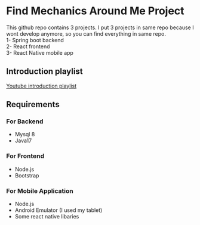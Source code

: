 # Find Mechanics Around Me Project
This github repo contains 3 projects. I put 3 projects in same repo because I wont develop anymore, so you can find everything in same repo.<br>
1- Spring boot backend <br>
2- React frontend <br>
3- React Native mobile app <br>

## Introduction playlist
[Youtube introduction playlist](https://www.youtube.com/playlist?list=PL9ijKSNIEZlFN33o8s1Ui2fVfYv7JVlBR)

## Requirements
### For Backend
- Mysql 8
- Java17 

### For Frontend
- Node.js
- Bootstrap

### For Mobile Application
- Node.js
- Android Emulator (I used my tablet)
- Some react native libaries
